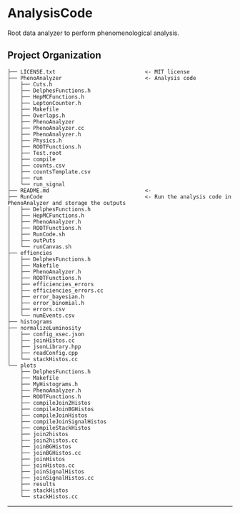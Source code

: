# AnalysisCode
Root data analyzer to perform phenomenological analysis.  

Project Organization
--------

    ├── LICENSE.txt                            <- MIT license 
    ├── PhenoAnalyzer                          <- Analysis code
    │   ├── Cuts.h
    │   ├── DelphesFunctions.h
    │   ├── HepMCFunctions.h
    │   ├── LeptonCounter.h
    │   ├── Makefile
    │   ├── Overlaps.h
    │   ├── PhenoAnalyzer
    │   ├── PhenoAnalyzer.cc
    │   ├── PhenoAnalyzer.h
    │   ├── Physics.h
    │   ├── ROOTFunctions.h
    │   ├── Test.root
    │   ├── compile
    │   ├── counts.csv
    │   ├── countsTemplate.csv
    │   ├── run
    │   └── run_signal
    ├── README.md                              <- 
    ├── RunCode                                <- Run the analysis code in PhenoAnalyzer and storage the outputs
    │   ├── DelphesFunctions.h         
    │   ├── HepMCFunctions.h
    │   ├── PhenoAnalyzer.h
    │   ├── ROOTFunctions.h
    │   ├── RunCode.sh
    │   ├── outPuts
    │   └── runCanvas.sh
    ├── effiencies
    │   ├── DelphesFunctions.h
    │   ├── Makefile
    │   ├── PhenoAnalyzer.h
    │   ├── ROOTFunctions.h
    │   ├── efficiencies_errors
    │   ├── efficiencies_errors.cc
    │   ├── error_bayesian.h
    │   ├── error_binomial.h
    │   ├── errors.csv
    │   └── numEvents.csv
    ├── histograms
    ├── normalizeLuminosity
    │   ├── config_xsec.json
    │   ├── joinHistos.cc
    │   ├── jsonLibrary.hpp
    │   ├── readConfig.cpp
    │   └── stackHistos.cc
    └── plots
        ├── DelphesFunctions.h
        ├── Makefile
        ├── MyHistograms.h
        ├── PhenoAnalyzer.h
        ├── ROOTFunctions.h
        ├── compileJoin2Histos
        ├── compileJoinBGHistos
        ├── compileJoinHistos
        ├── compileJoinSignalHistos
        ├── compileStackHistos
        ├── join2histos
        ├── join2histos.cc
        ├── joinBGHistos
        ├── joinBGHistos.cc
        ├── joinHistos
        ├── joinHistos.cc
        ├── joinSignalHistos
        ├── joinSignalHistos.cc
        ├── results
        ├── stackHistos
        └── stackHistos.cc
    
    
--------
